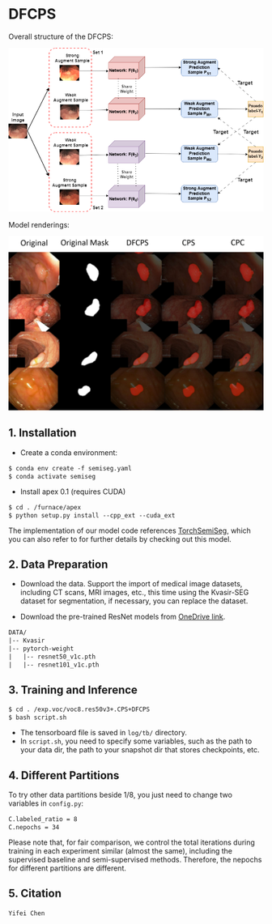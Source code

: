 # DFCPS

Overall structure of the DFCPS:

![image](img/structure.png)

Model renderings:

![image](img/comparison.png)

## 1. Installation

- Create a conda environment:

```
$ conda env create -f semiseg.yaml
$ conda activate semiseg
```

- Install apex 0.1 (requires CUDA)

```
$ cd . /furnace/apex
$ python setup.py install --cpp_ext --cuda_ext
```

The implementation of our model code references [TorchSemiSeg](https://github.com/charlesCXK/TorchSemiSeg), which you can also refer to for further details by checking out this model.

## 2. Data Preparation

- Download the data. Support the import of medical image datasets, including CT scans, MRI images, etc., this time using the Kvasir-SEG dataset for segmentation, if necessary, you can replace the dataset.

- Download the pre-trained ResNet models from  [OneDrive link](https://pkueducn-my.sharepoint.com/:f:/g/personal/pkucxk_pkueducn_onmicrosoft_com/EtjNKU0oVMhPkOKf9HTPlVsBIHYbACel6LSvcUeP4MXWVg?e=tChnP7).

```
DATA/
|-- Kvasir
|-- pytorch-weight
|   |-- resnet50_v1c.pth
|   |-- resnet101_v1c.pth
```

## 3. Training and Inference

```
$ cd . /exp.voc/voc8.res50v3+.CPS+DFCPS
$ bash script.sh
```
- The tensorboard file is saved in `log/tb/` directory.
- In `script.sh`, you need to specify some variables, such as the path to your data dir, the path to your snapshot dir that stores checkpoints, etc.

## 4. Different Partitions
To try other data partitions beside 1/8, you just need to change two variables in `config.py`:

```
C.labeled_ratio = 8
C.nepochs = 34
```

Please note that, for fair comparison, we control the total iterations during training in each experiment similar (almost the same), including the supervised baseline and semi-supervised methods. Therefore, the nepochs for different partitions are different.

## 5. Citation

```
Yifei Chen
```
